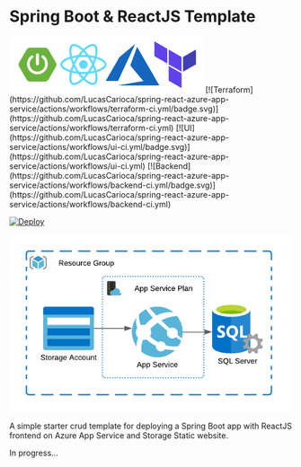 # Spring Boot & ReactJS Template
<img src="./assets/stack.png"/>
[![Terraform](https://github.com/LucasCarioca/spring-react-azure-app-service/actions/workflows/terraform-ci.yml/badge.svg)](https://github.com/LucasCarioca/spring-react-azure-app-service/actions/workflows/terraform-ci.yml)
[![UI](https://github.com/LucasCarioca/spring-react-azure-app-service/actions/workflows/ui-ci.yml/badge.svg)](https://github.com/LucasCarioca/spring-react-azure-app-service/actions/workflows/ui-ci.yml)
[![Backend](https://github.com/LucasCarioca/spring-react-azure-app-service/actions/workflows/backend-ci.yml/badge.svg)](https://github.com/LucasCarioca/spring-react-azure-app-service/actions/workflows/backend-ci.yml)


[![Deploy](https://github.com/LucasCarioca/spring-react-azure-app-service/actions/workflows/deploy.yml/badge.svg)](https://github.com/LucasCarioca/spring-react-azure-app-service/actions/workflows/deploy.yml)

<img src="./assets/design.png"/>

A simple starter crud template for deploying a Spring Boot app with ReactJS frontend on Azure App Service and Storage Static website.


In progress... 